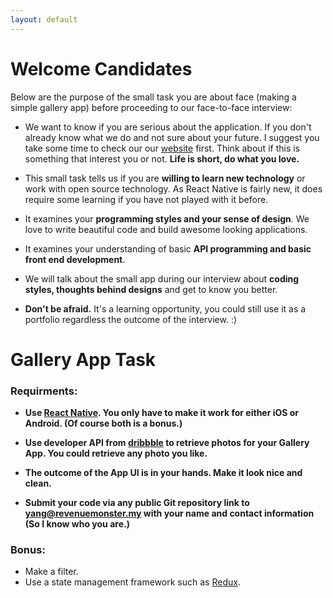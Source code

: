 ```yaml
---
layout: default
---
```


# [](#header-1)Welcome Candidates
 Below are the purpose of the small task you are about face (making a simple gallery app) before proceeding to our face-to-face interview:

* We want to know if you are serious about the application. If you don't already know what we do and not sure about your future. I suggest you take some time to check our our [website](http://revenuemonster.my) first. Think about if this is something that interest you or not. **Life is short, do what you love.**

* This small task tells us if you are **willing to learn new technology** or work with open source technology. As React Native is fairly new, it does require some learning if you have not played with it before.

* It examines your **programming styles and your sense of design**. We love to write beautiful code and build awesome looking applications. 

* It examines your understanding of basic **API programming and basic front end development**.

* We will talk about the small app during our interview about **coding styles, thoughts behind designs** and get to know you better. 

* **Don't be afraid.** It's a learning opportunity, you could still use it as a portfolio regardless the outcome of the interview. :)

# [](#header-1)Gallery App Task

### Requirments:
* **Use [React Native](https://facebook.github.io/react-native/). You only have to make it work for either iOS or Android. (Of course both is a bonus.)**

* **Use developer API from [dribbble](http://developer.dribbble.com/v1/) to retrieve photos for your Gallery App. You could retrieve any photo you like.**

* **The outcome of the App UI is in your hands. Make it look nice and clean.**

* **Submit your code via any public Git repository link to yang@revenuemonster.my with your name and contact information (So I know who you are.)**

### Bonus:
* Make a filter.
* Use a state management framework such as [Redux](http://redux.js.org/).





